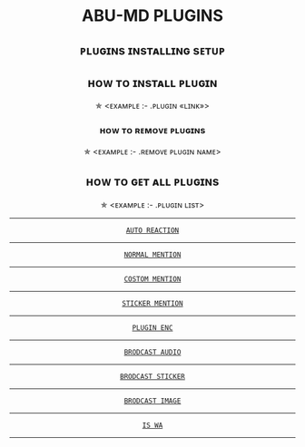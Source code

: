 <h1 align="center"> ABU-MD PLUGINS

 </h1>

<div align="center">

<h2 align="center">   ᴘʟᴜɢɪɴs ɪɴsᴛᴀʟʟɪɴɢ sᴇᴛᴜᴘ

</h1>

 

<h2 align="center">   ʜᴏᴡ ᴛᴏ ɪɴsᴛᴀʟʟ ᴘʟᴜɢɪɴ

</h1>

✯ <ᴇxᴀᴍᴘʟᴇ :-  .ᴘʟᴜɢɪɴ «ʟɪɴᴋ»>

<h3 align="center">   ʜᴏᴡ ᴛᴏ ʀᴇᴍᴏᴠᴇ ᴘʟᴜɢɪɴs</h1>

 

✯ <ᴇxᴀᴍᴘʟᴇ :-  .ʀᴇᴍᴏᴠᴇ ᴘʟᴜɢɪɴ ɴᴀᴍᴇ>

</p>

<h2 align="center">   ʜᴏᴡ ᴛᴏ ɢᴇᴛ ᴀʟʟ ᴘʟᴜɢɪɴs

</h1>

✯ <ᴇxᴀᴍᴘʟᴇ :-  .ᴘʟᴜɢɪɴ ʟɪsᴛ>

 
____________________________________________

 [`AUTO REACTION`](https://gist.githubusercontent.com/Afx-Abu/1a03436abd85dac62044cda3031f1e21)
____________________________________________
 [`NORMAL MENTION`](https://gist.github.com/Afx-Abu/5d946dd45ec2bfd7fa52c54bffd1b475)
____________________________________________
 [`COSTOM MENTION`](https://gist.githubusercontent.com/Afx-Abu/37bb1fb16126bfd80773e866740587e5)
____________________________________________
 [`STICKER MENTION`](https://gist.github.com/Afx-Abu/c624d99e6aff1277f1ce7194e27ef788)
____________________________________________
 [`PLUGIN ENC`](https://gist.github.com/TOXIC-KICHUX/a9f6f8ed468ffef8949339d899a2deef)
____________________________________________
 [`BRODCAST AUDIO`](https://gist.github.com/Afx-Abu/b0b85cc68dffffa9e45b4f5ff112f31d)
____________________________________________
 [`BRODCAST STICKER`](https://gist.github.com/Afx-Abu/ef25bdc11f765315abc928a1ddf14e8e)
____________________________________________
 [`BRODCAST IMAGE`](https://gist.github.com/Afx-Abu/26546ebed142e445110998f7ea77168c)
____________________________________________
 [`IS WA`](https://gist.github.com/Afx-Abu/a6bf4ad97baf8e605cddeb11e00f7eb5)
____________________________________________
